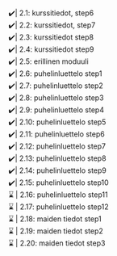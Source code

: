 ✔️| 2.1: kurssitiedot, step6<br>
✔️| 2.2: kurssitiedot, step7<br>
✔️| 2.3: kurssitiedot step8<br>
✔️| 2.4: kurssitiedot step9<br>
✔️| 2.5: erillinen moduuli<br>
✔️| 2.6: puhelinluettelo step1<br>
✔️| 2.7: puhelinluettelo step2<br>
✔️| 2.8: puhelinluettelo step3<br>
✔️| 2.9: puhelinluettelo step4<br>
✔️| 2.10: puhelinluettelo step5<br>
✔️| 2.11: puhelinluettelo step6<br>
✔️| 2.12: puhelinluettelo step7<br>
✔️| 2.13: puhelinluettelo step8<br>
✔️| 2.14: puhelinluettelo step9<br>
✔️| 2.15: puhelinluettelo step10<br>
⌛ | 2.16: puhelinluettelo step11<br>
⌛ | 2.17: puhelinluettelo step12<br>
⌛ | 2.18: maiden tiedot step1<br>
⌛ | 2.19: maiden tiedot step2<br>
⌛ | 2.20: maiden tiedot step3<br>
